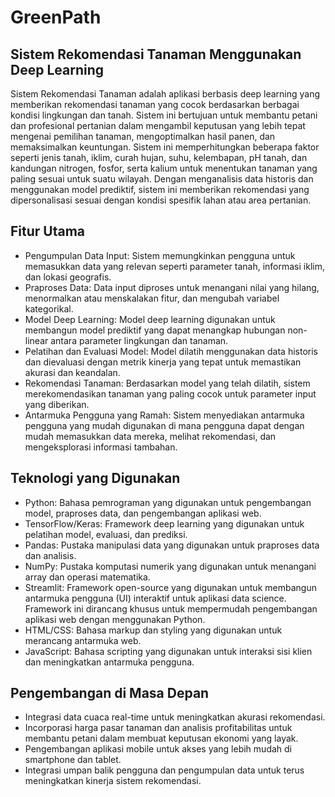 # GreenPath
## Sistem Rekomendasi Tanaman Menggunakan Deep Learning

Sistem Rekomendasi Tanaman adalah aplikasi berbasis deep learning yang memberikan rekomendasi tanaman yang cocok berdasarkan berbagai kondisi lingkungan dan tanah. Sistem ini bertujuan untuk membantu petani dan profesional pertanian dalam mengambil keputusan yang lebih tepat mengenai pemilihan tanaman, mengoptimalkan hasil panen, dan memaksimalkan keuntungan. Sistem ini memperhitungkan beberapa faktor seperti jenis tanah, iklim, curah hujan, suhu, kelembapan, pH tanah, dan kandungan nitrogen, fosfor, serta kalium untuk menentukan tanaman yang paling sesuai untuk suatu wilayah. Dengan menganalisis data historis dan menggunakan model prediktif, sistem ini memberikan rekomendasi yang dipersonalisasi sesuai dengan kondisi spesifik lahan atau area pertanian.

## Fitur Utama
- Pengumpulan Data Input: Sistem memungkinkan pengguna untuk memasukkan data yang relevan seperti parameter tanah, informasi iklim, dan lokasi geografis.
- Praproses Data: Data input diproses untuk menangani nilai yang hilang, menormalkan atau menskalakan fitur, dan mengubah variabel kategorikal.
- Model Deep Learning: Model deep learning digunakan untuk membangun model prediktif yang dapat menangkap hubungan non-linear antara parameter lingkungan dan tanaman.
- Pelatihan dan Evaluasi Model: Model dilatih menggunakan data historis dan dievaluasi dengan metrik kinerja yang tepat untuk memastikan akurasi dan keandalan.
- Rekomendasi Tanaman: Berdasarkan model yang telah dilatih, sistem merekomendasikan tanaman yang paling cocok untuk parameter input yang diberikan.
- Antarmuka Pengguna yang Ramah: Sistem menyediakan antarmuka pengguna yang mudah digunakan di mana pengguna dapat dengan mudah memasukkan data mereka, melihat rekomendasi, dan mengeksplorasi informasi tambahan.

## Teknologi yang Digunakan
- Python: Bahasa pemrograman yang digunakan untuk pengembangan model, praproses data, dan pengembangan aplikasi web.
- TensorFlow/Keras: Framework deep learning yang digunakan untuk pelatihan model, evaluasi, dan prediksi.
- Pandas: Pustaka manipulasi data yang digunakan untuk praproses data dan analisis.
- NumPy: Pustaka komputasi numerik yang digunakan untuk menangani array dan operasi matematika.
- Streamlit: Framework open-source yang digunakan untuk membangun antarmuka pengguna (UI) interaktif untuk aplikasi data science. Framework ini dirancang khusus untuk mempermudah pengembangan aplikasi web dengan menggunakan Python.
- HTML/CSS: Bahasa markup dan styling yang digunakan untuk merancang antarmuka web.
- JavaScript: Bahasa scripting yang digunakan untuk interaksi sisi klien dan meningkatkan antarmuka pengguna.

## Pengembangan di Masa Depan
- Integrasi data cuaca real-time untuk meningkatkan akurasi rekomendasi.
- Incorporasi harga pasar tanaman dan analisis profitabilitas untuk membantu petani dalam membuat keputusan ekonomi yang layak.
- Pengembangan aplikasi mobile untuk akses yang lebih mudah di smartphone dan tablet.
- Integrasi umpan balik pengguna dan pengumpulan data untuk terus meningkatkan kinerja sistem rekomendasi.
